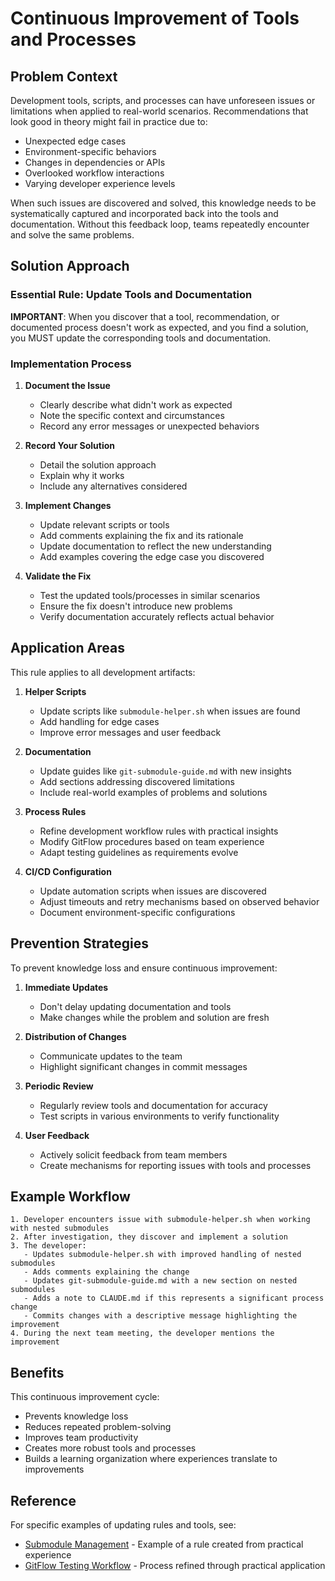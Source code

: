 # Continuous Improvement of Tools and Processes

## Problem Context

Development tools, scripts, and processes can have unforeseen issues or limitations when applied to real-world scenarios. Recommendations that look good in theory might fail in practice due to:

- Unexpected edge cases
- Environment-specific behaviors
- Changes in dependencies or APIs
- Overlooked workflow interactions
- Varying developer experience levels

When such issues are discovered and solved, this knowledge needs to be systematically captured and incorporated back into the tools and documentation. Without this feedback loop, teams repeatedly encounter and solve the same problems.

## Solution Approach

### Essential Rule: Update Tools and Documentation

**IMPORTANT**: When you discover that a tool, recommendation, or documented process doesn't work as expected, and you find a solution, you MUST update the corresponding tools and documentation.

### Implementation Process

1. **Document the Issue**
   - Clearly describe what didn't work as expected
   - Note the specific context and circumstances
   - Record any error messages or unexpected behaviors

2. **Record Your Solution**
   - Detail the solution approach
   - Explain why it works
   - Include any alternatives considered

3. **Implement Changes**
   - Update relevant scripts or tools
   - Add comments explaining the fix and its rationale
   - Update documentation to reflect the new understanding
   - Add examples covering the edge case you discovered

4. **Validate the Fix**
   - Test the updated tools/processes in similar scenarios
   - Ensure the fix doesn't introduce new problems
   - Verify documentation accurately reflects actual behavior

## Application Areas

This rule applies to all development artifacts:

1. **Helper Scripts**
   - Update scripts like `submodule-helper.sh` when issues are found
   - Add handling for edge cases
   - Improve error messages and user feedback

2. **Documentation**
   - Update guides like `git-submodule-guide.md` with new insights
   - Add sections addressing discovered limitations
   - Include real-world examples of problems and solutions

3. **Process Rules**
   - Refine development workflow rules with practical insights
   - Modify GitFlow procedures based on team experience
   - Adapt testing guidelines as requirements evolve

4. **CI/CD Configuration**
   - Update automation scripts when issues are discovered
   - Adjust timeouts and retry mechanisms based on observed behavior
   - Document environment-specific configurations

## Prevention Strategies

To prevent knowledge loss and ensure continuous improvement:

1. **Immediate Updates**
   - Don't delay updating documentation and tools
   - Make changes while the problem and solution are fresh

2. **Distribution of Changes**
   - Communicate updates to the team
   - Highlight significant changes in commit messages

3. **Periodic Review**
   - Regularly review tools and documentation for accuracy
   - Test scripts in various environments to verify functionality

4. **User Feedback**
   - Actively solicit feedback from team members
   - Create mechanisms for reporting issues with tools and processes

## Example Workflow

```
1. Developer encounters issue with submodule-helper.sh when working with nested submodules
2. After investigation, they discover and implement a solution
3. The developer:
   - Updates submodule-helper.sh with improved handling of nested submodules
   - Adds comments explaining the change
   - Updates git-submodule-guide.md with a new section on nested submodules
   - Adds a note to CLAUDE.md if this represents a significant process change
   - Commits changes with a descriptive message highlighting the improvement
4. During the next team meeting, the developer mentions the improvement
```

## Benefits

This continuous improvement cycle:

- Prevents knowledge loss
- Reduces repeated problem-solving
- Improves team productivity
- Creates more robust tools and processes
- Builds a learning organization where experiences translate to improvements

## Reference

For specific examples of updating rules and tools, see:
- [Submodule Management](./.claude/rules/submodule-management.md) - Example of a rule created from practical experience
- [GitFlow Testing Workflow](./.claude/rules/gitflow-testing-workflow.md) - Process refined through practical application